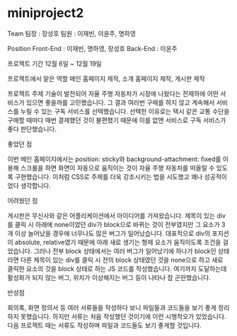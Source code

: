 # miniproject2

Team
팀장 : 장성호
팀원 : 이재빈, 이윤주, 명하영

Position
Front-End : 이재빈, 명하영, 장성호
Back-End : 이윤주

프로젝트 기간
12월 6일 ~ 12월 19일

프로젝트에서 맡은 역할
메인 홈페이지 제작, 소개 홈페이지 제작, 게시판 제작

프로젝트 주제
기술이 발전되어 자율 주행 자동차가 시장에 나왔다는 전제하에 어떤 서비스가 있으면 좋을까를 고민했습니다. 그 결과 여러번 구매를 하지 않고 계속해서 서비스를 누릴 수 있는 구독 서비스를 선택했습니다. 선택한 이유로는 택시 같은 교통 수단을 구매할 때마다 매번 결제했던 것이 불편했기 때문에 이를 없앤 서비스로 구독 서비스가 좋다 판단했습니다.



좋았던 점

 이번 메인 홈페이지에서는 position: sticky와 background-attachment: fixed를 이용해 스크롤을 하면 화면이 자동으로 움직이는 것이 자율 주행 자동차를 떠올릴 수 있도록 구현했습니다. 이처럼 CSS로 주제를 더욱 강조시키는 법을 시도했고 꽤나 성공적이었다 생각합니다. 


어려웠던 점

게시판은 무신사와 같은 어플리케이션에서 아이디어를 가져왔습니다. 제목이 있는 div를 클릭 시 아래에 none이었던 div가 block으로 바뀌는 것이 전부였지만 그 요소가 3개 이상 늘어났을 경우에 너무나도 많은 버그가 일어났습니다. 대표적으로 div의 포지션이 absolute, relative였기 때문에 아래 새로 생기는 형제 요소가 움직이도록 조건을 걸었습니다. 그러나 전부 block 상태에서는 여러 버그가 일어났기에 하나가 block인 상태라면 다른 제목이 있는 div를 클릭 시 전의 block 상태였던 것을 none으로 하고 새로 클릭한 요소의 것을 block 상태로 하는 JS 코드를 작성했습니다. 여기까지 도달하는데 활성화가 되지 않는 버그, 위치가 이상해지는 버그 등이 나타나 참 곤란했습니다.  


반성점

 회의록, 화면 정의서 등 여러 서류들을 작성하다 보니 파일들과 코드들을 보기 좋게 정리하지 못했습니다. 하지만 서류는 처음 작성했던 것이기에 이런 시행착오가 있었습니다. 다음 프로젝트 때는 서류도 작성하며 파일과 코드들도 보기 좋게할 것입니다.
